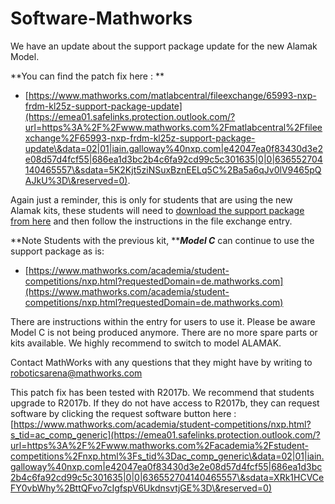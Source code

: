 # Software-Mathworks

We have an update about the support package update for the new Alamak Model.

**You can find the patch fix here : **

* [https://www.mathworks.com/matlabcentral/fileexchange/65993-nxp-frdm-kl25z-support-package-update](https://emea01.safelinks.protection.outlook.com/?url=https%3A%2F%2Fwww.mathworks.com%2Fmatlabcentral%2Ffileexchange%2F65993-nxp-frdm-kl25z-support-package-update\&data=02|01|iain.galloway%40nxp.com|e42047ea0f83430d3e2e08d57d4fcf55|686ea1d3bc2b4c6fa92cd99c5c301635|0|0|636552704140465557\&sdata=5K2Kjt5ziNSuxBznEELq5C%2Ba5a6qJv0lV9465pQAJkU%3D\&reserved=0). 

Again just a reminder, this is only for students that are using the new Alamak kits, these students will need to [download the support package from here](https://emea01.safelinks.protection.outlook.com/?url=https%3A%2F%2Fwww.mathworks.com%2Fhardware-support%2Ffrdm-kl25z.html%3Fs_tid%3Dac_comp_generic\&data=02|01|iain.galloway%40nxp.com|e42047ea0f83430d3e2e08d57d4fcf55|686ea1d3bc2b4c6fa92cd99c5c301635|0|0|636552704140465557\&sdata=CI8m2%2Byxw%2BkUkjQDgEZGegN8eSwL%2FkOC0%2BV%2F4Wvu81c%3D\&reserved=0) and then follow the instructions in the file exchange entry.

**Note Students with the previous kit, **_**Model C**_ can continue to use the support package as is:

* [https://www.mathworks.com/academia/student-competitions/nxp.html?requestedDomain=de.mathworks.com](https://www.mathworks.com/academia/student-competitions/nxp.html?requestedDomain=de.mathworks.com)

There are instructions within the entry for users to use it. Please be aware Model C is not being produced anymore. There are no more spare parts or kits available. We highly recommend to switch to model ALAMAK.

Contact MathWorks with any questions that they might have by writing to [roboticsarena@mathworks.com](mailto:roboticsarena@mathworks.com)

This patch fix has been tested with R2017b. We recommend that students upgrade to R2017b. If they do not have access to R2017b, they can request software by clicking the request software button here : [https://www.mathworks.com/academia/student-competitions/nxp.html?s_tid=ac_comp_generic](https://emea01.safelinks.protection.outlook.com/?url=https%3A%2F%2Fwww.mathworks.com%2Facademia%2Fstudent-competitions%2Fnxp.html%3Fs_tid%3Dac_comp_generic\&data=02|01|iain.galloway%40nxp.com|e42047ea0f83430d3e2e08d57d4fcf55|686ea1d3bc2b4c6fa92cd99c5c301635|0|0|636552704140465557\&sdata=XRk1HCVCeFY0vbWhy%2BttQFvo7cIgfspV6UkdnsvtjGE%3D\&reserved=0)
